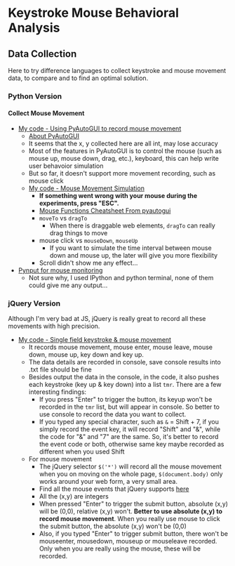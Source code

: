 # Keystroke Mouse Behavioral Analysis

## Data Collection
Here to try difference languages to collect keystroke and mouse movement data, to compare and to find an optimal solution.
### Python Version
#### Collect Mouse Movement
* [My code - Using PyAutoGUI to record mouse movement][1]
  * [About PyAutoGUI][2]
  * It seems that the x, y collected here are all int, may lose accuracy
  * Most of the features in PyAutoGUI is to control the mouse (such as mouse up, mouse down, drag, etc.), keyboard, this can help write user behavoior simulation
  * But so far, it doesn't support more movement recording, such as mouse click
  * [My code - Mouse Movement Simulation][6]
    * <b>If something went wrong with your mouse during the experiments, press "ESC".</b>
    * [Mouse Functions Cheatsheet From pyautogui][7]
    * `moveTo` vs `dragTo`
      * When there is draggable web elements, `dragTo` can really drag things to move
    * mouse click vs `mouseDown`, `mouseUp`
      * If you want to simulate the time interval between mouse down and mouse up, the later will give you more flexibility
    * Scroll didn't show me any effect...
* [Pynput for mouse monitoring][3]
  * Not sure why, I used IPython and python terminal, none of them could give me any output...
  
### jQuery Version
Although I'm very bad at JS, jQuery is really great to record all these movements with high precision.
* [My code - Single field keystroke & mouse movement][4]
  * It records mouse movement, mouse enter, mouse leave, mouse down, mouse up, key down and key up.
  * The data details are recorded in console, save console results into .txt file should be fine
  * Besides output the data in the console, in the code, it also pushes each keystroke (key up & key down) into a list `tmr`. There are a few interesting findings:
    * If you press "Enter" to trigger the button, its keyup won't be recorded in the `tmr` list, but will appear in console. So better to use console to record the data you want to collect.
    * If you typed any special character, such as `&` = Shift + 7, if you simply record the event key, it will record "Shift" and "&", while the code for "&" and "7" are the same. So, it's better to record the event code or both, otherwise same key maybe recorded as different when you used Shift
  * For mouse movement
    * The jQuery selector `$('*')` will record all the mouse movement when you on moving on the whole page, `$(document.body)` only works around your web form, a very small area.
    * Find all the mouse events that jQuery supports [here][5]
    * All the (x,y) are integers
    * When pressed "Enter" to trigger the submit button, absolute (x,y) will be (0,0), relative (x,y) won't. <b>Better to use absolute (x,y) to record mouse movement</b>. When you really use mouse to click the submit button, the absolute (x,y) won't be (0,0)
    * Also, if you typed "Enter" to trigger submit button, there won't be mouseenter, mousedown, mouseup or mouseleave recorded. Only when you are really using the mouse, these will be recorded.
    
  

[1]:https://github.com/hanhanwu/Hanhan_Break_the_Limits/blob/master/keystroke_mouse_behavioral_analysis/collect_mouse_movement_python.py
[2]:https://github.com/asweigart/pyautogui
[3]:https://pynput.readthedocs.io/en/latest/mouse.html#monitoring-the-mouse
[4]:https://github.com/hanhanwu/Hanhan_Break_the_Limits/blob/master/keystroke_mouse_behavioral_analysis/single_field_keystroke_mouse_move_jQuery.html
[5]:https://api.jquery.com/category/events/mouse-events/
[6]:https://github.com/hanhanwu/Hanhan_Break_the_Limits/blob/master/keystroke_mouse_behavioral_analysis/mouse_movement_simulation.py
[7]:https://pyautogui.readthedocs.io/en/latest/cheatsheet.html#mouse-functions
